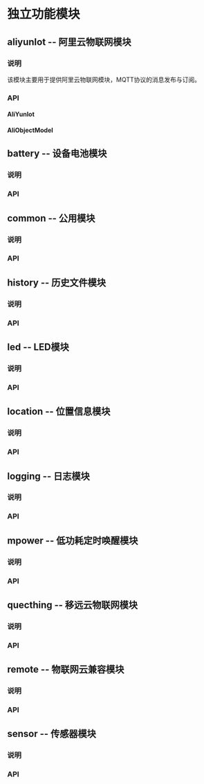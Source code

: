 # 独立功能模块

## aliyunIot -- 阿里云物联网模块

### 说明

该模块主要用于提供阿里云物联网模块，MQTT协议的消息发布与订阅。

### API

#### AliYunIot

#### AliObjectModel

## battery -- 设备电池模块

### 说明

### API

## common -- 公用模块

### 说明

### API

## history -- 历史文件模块

### 说明

### API

## led -- LED模块

### 说明

### API

## location -- 位置信息模块

### 说明

### API

## logging -- 日志模块

### 说明

### API

## mpower -- 低功耗定时唤醒模块

### 说明

### API

## quecthing -- 移远云物联网模块

### 说明

### API

## remote -- 物联网云兼容模块

### 说明

### API

## sensor -- 传感器模块

### 说明

### API
